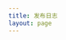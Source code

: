 ```yaml
---
title: 发布日志
layout: page
---
```


<div :class="$style.container" >
  <time-line/>
  <giscus-comment class="comment" />
  <a-back-top />
</div>

<script setup>
import TimeLine from "../../.vitepress/views/timeline/TimeLine.vue";
</script>

<style module>
  .container {
    max-width: 1200px;
    margin: 20px 10%;
  }
</style>
